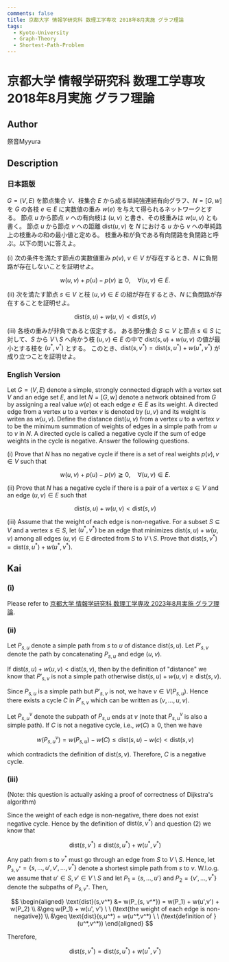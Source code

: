 ```yaml
---
comments: false
title: 京都大学 情報学研究科 数理工学専攻 2018年8月実施 グラフ理論
tags:
  - Kyoto-University
  - Graph-Theory
  - Shortest-Path-Problem
---
```

# 京都大学 情報学研究科 数理工学専攻 2018年8月実施 グラフ理論

## **Author**
祭音Myyura

## **Description**
### 日本語版
$G = (V, E)$ を節点集合 $V$、枝集合 $E$ から成る単純強連結有向グラフ、$N = [G, w]$ を $G$ の各枝 $e \in E$ に実数値の重み $w(e)$ を与えて得られるネットワークとする。
節点 $u$ から節点 $v$ への有向枝は $(u, v)$ と書き、その枝重みは $w(u,v)$ とも書く。
節点 $u$ から節点 $v$ への距離 $\text{dist}(u,v)$ を $N$ における $u$ から $v$ への単純路上の枝重みの和の最小値と定める。
枝重み和が負である有向閉路を負閉路と呼ぶ。以下の問いに答えよ。

(i) 次の条件を満たす節点の実数値重み $p(v)$, $v \in V$ が存在するとき、$N$ に負閉路が存在しないことを証明せよ。

$$
w(u, v) + p(u) - p(v) \geqq 0, \quad \forall (u, v) \in E.
$$

(ii) 次を満たす節点 $s \in V$ と枝 $(u,v) \in E$ の組が存在するとき、$N$ に負閉路が存在することを証明せよ。

$$
\text{dist}(s, u) + w(u, v) < \text{dist}(s, v)
$$

(iii) 各枝の重みが非負であると仮定する。
ある部分集合 $S \subseteq V$ と節点 $s \in S$ に対して、$S$ から $V \setminus S$ へ向かう枝 $(u, v) \in E$ の中で $\text{dist}(s, u) + w(u,v)$ の値が最小とする枝を $(u^*, v^*)$ とする。
このとき、$\text{dist}(s, v^*) = \text{dist}(s, u^*) + w(u^*, v^*)$ が成り立つことを証明せよ。

### English Version
Let $G = (V, E)$ denote a simple, strongly connected digraph with a vertex set $V$ and an edge set $E$, and let $N= [G, w]$ denote a network obtained from $G$ by assigning a real value $w(e)$ ot each edge $e \in E$ as its weight.
A directed edge from a vertex $u$ to a vertex $v$ is denoted by $(u, v)$ and its weight is writen as $w(u, v)$.
Define the distance $\text{dist}(u, v)$ from a vertex $u$ to a vertex $v$ to be the minimum summation of weights of edges in a simple path from $u$ to $v$ in $N$.
A directed cycle is called a negative cycle if the sum of edge weights in the cycle is negative.
Answer the following questions.

(i) Prove that $N$ has no negative cycle if there is a set of real weights $p(v), v \in V$ such that

$$
w(u, v) + p(u) - p(v) \geqq 0, \quad \forall (u, v) \in E.
$$

(ii) Prove that $N$ has a negative cycle if there is a pair of a vertex $s \in V$ and an edge $(u, v) \in E$ such that

$$
\text{dist}(s, u) + w(u, v) < \text{dist}(s, v)
$$

(iii) Assume that the weight of each edge is non-negative.
For a subset $S \subseteq V$ and a vertex $s \in S$, let $(u^*, v^*)$ be an edge that minimizes $\text{dist}(s, u) + w(u,v)$ among all edges $(u, v) \in E$ directed from $S$ to $V \setminus S$.
Prove that $\text{dist}(s, v^*) = \text{dist}(s, u^*) + w(u^*, v^*)$.

## **Kai**
### (i)
Please refer to [京都大学 情報学研究科 数理工学専攻 2023年8月実施 グラフ理論](https://runjp.com/kakomonn/kyoto_university/informatics/amp_202308_graph_theory).

### (ii)
Let $P_{s,u}$ denote a simple path from $s$ to $u$ of distance $\text{dist}(s, u)$.
Let $P'_{s, v}$ denote the path by concatenating $P_{s,u}$ and edge $(u,v)$.

If $\text{dist}(s, u) + w(u, v) < \text{dist}(s, v)$, then by the definition of "distance" we know that $P'_{s, v}$ is not a simple path otherwise $\text{dist}(s, u) + w(u, v) \geq \text{dist}(s, v)$.

Since $P_{s,u}$ is a simple path but $P'_{s, v}$ is not, we have $v \in V(P_{s,u})$.
Hence there exists a cycle $C$ in $P'_{s, v}$ which can be written as $(v, \ldots, u, v)$.

Let $P_{s,u}^v$ denote the subpath of $P_{s,u}$ ends at $v$ (note that $P_{s,u}^v$ is also a simple path).
If $C$ is not a negative cycle, i.e., $w(C) \geq 0$, then we have

$$
w(P_{s,u}^v) = w(P_{s,u}) - w(C) \leq \text{dist}(s,u) - w(c) < \text{dist}(s,v)
$$

which contradicts the definition of $\text{dist}(s,v)$. Therefore, $C$ is a negative cycle.

### (iii)
(Note: this question is actually asking a proof of correctness of Dijkstra's algorithm)

Since the weight of each edge is non-negative, there does not exist negative cycle.
Hence by the definition of $\text{dist}(s,v^*)$ and question (2) we know that

$$
\text{dist}(s,v^*) \leq \text{dist}(s,u^*) + w(u^*,v^*)
$$

Any path from $s$ to $v^*$ must go through an edge from $S$ to $V \setminus S$.
Hence, let $P_{s, v^*} = \{s, \ldots, u', v', \ldots, v^*\}$ denote a shortest simple path from $s$ to $v$.
W.l.o.g. we assume that $u' \in S, v' \in V \setminus S$ and let $P_1 = \{s, \ldots, u'\}$ and $P_2 = \{v', \ldots, v^*\}$ denote the subpaths of $P_{s, v^*}$.
Then,

$$
\begin{aligned}
    \text{dist}(s,v^*) &= w(P_{s, v^*}) = w(P_1) + w(u',v') + w(P_2) \\
    &\geq w(P_1) + w(u', v') \ \ (\text{the weight of each edge is non-negative}) \\
    &\geq \text{dist}(s,u^*) + w(u^*,v^*) \ \ (\text{definition of }(u^*,v^*))
\end{aligned}
$$

Therefore,

$$
\text{dist}(s,v^*) = \text{dist}(s,u^*) + w(u^*,v^*)
$$
